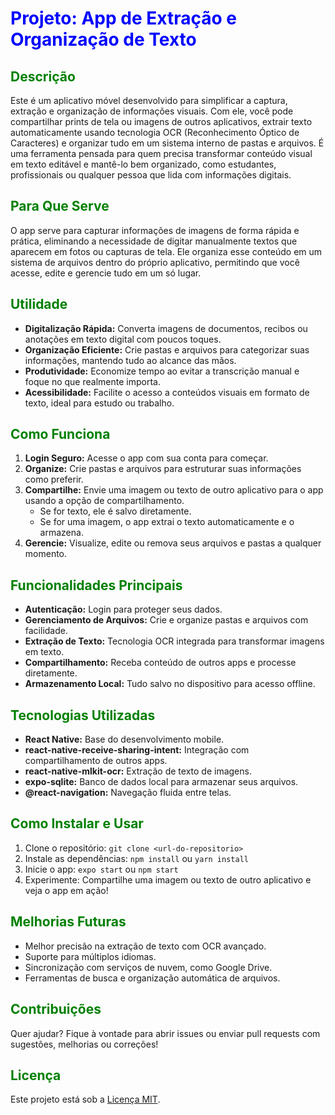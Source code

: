 # <span style="color: blue;">Projeto: App de Extração e Organização de Texto</span>

## <span style="color: green;">Descrição</span>
Este é um aplicativo móvel desenvolvido para simplificar a captura, extração e organização de informações visuais. Com ele, você pode compartilhar prints de tela ou imagens de outros aplicativos, extrair texto automaticamente usando tecnologia OCR (Reconhecimento Óptico de Caracteres) e organizar tudo em um sistema interno de pastas e arquivos. É uma ferramenta pensada para quem precisa transformar conteúdo visual em texto editável e mantê-lo bem organizado, como estudantes, profissionais ou qualquer pessoa que lida com informações digitais.

## <span style="color: green;">Para Que Serve</span>
O app serve para capturar informações de imagens de forma rápida e prática, eliminando a necessidade de digitar manualmente textos que aparecem em fotos ou capturas de tela. Ele organiza esse conteúdo em um sistema de arquivos dentro do próprio aplicativo, permitindo que você acesse, edite e gerencie tudo em um só lugar.

## <span style="color: green;">Utilidade</span>
- **Digitalização Rápida:** Converta imagens de documentos, recibos ou anotações em texto digital com poucos toques.  
- **Organização Eficiente:** Crie pastas e arquivos para categorizar suas informações, mantendo tudo ao alcance das mãos.  
- **Produtividade:** Economize tempo ao evitar a transcrição manual e foque no que realmente importa.  
- **Acessibilidade:** Facilite o acesso a conteúdos visuais em formato de texto, ideal para estudo ou trabalho.

## <span style="color: green;">Como Funciona</span>
1. **Login Seguro:** Acesse o app com sua conta para começar.  
2. **Organize:** Crie pastas e arquivos para estruturar suas informações como preferir.  
3. **Compartilhe:** Envie uma imagem ou texto de outro aplicativo para o app usando a opção de compartilhamento.  
   - Se for texto, ele é salvo diretamente.  
   - Se for uma imagem, o app extrai o texto automaticamente e o armazena.  
4. **Gerencie:** Visualize, edite ou remova seus arquivos e pastas a qualquer momento.

## <span style="color: green;">Funcionalidades Principais</span>
- **Autenticação:** Login para proteger seus dados.  
- **Gerenciamento de Arquivos:** Crie e organize pastas e arquivos com facilidade.  
- **Extração de Texto:** Tecnologia OCR integrada para transformar imagens em texto.  
- **Compartilhamento:** Receba conteúdo de outros apps e processe diretamente.  
- **Armazenamento Local:** Tudo salvo no dispositivo para acesso offline.

## <span style="color: green;">Tecnologias Utilizadas</span>
- **React Native:** Base do desenvolvimento mobile.  
- **react-native-receive-sharing-intent:** Integração com compartilhamento de outros apps.  
- **react-native-mlkit-ocr:** Extração de texto de imagens.  
- **expo-sqlite:** Banco de dados local para armazenar seus arquivos.  
- **@react-navigation:** Navegação fluida entre telas.

## <span style="color: green;">Como Instalar e Usar</span>
1. Clone o repositório: `git clone <url-do-repositorio>`  
2. Instale as dependências: `npm install` ou `yarn install`  
3. Inicie o app: `expo start` ou `npm start`  
4. Experimente: Compartilhe uma imagem ou texto de outro aplicativo e veja o app em ação!

## <span style="color: green;">Melhorias Futuras</span>
- Melhor precisão na extração de texto com OCR avançado.  
- Suporte para múltiplos idiomas.  
- Sincronização com serviços de nuvem, como Google Drive.  
- Ferramentas de busca e organização automática de arquivos.

## <span style="color: green;">Contribuições</span>
Quer ajudar? Fique à vontade para abrir issues ou enviar pull requests com sugestões, melhorias ou correções!

## <span style="color: green;">Licença</span>
Este projeto está sob a [Licença MIT](LICENSE).